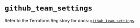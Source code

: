 # `github_team_settings`

Refer to the Terraform Registory for docs: [`github_team_settings`](https://www.terraform.io/docs/providers/github/r/team_settings).
